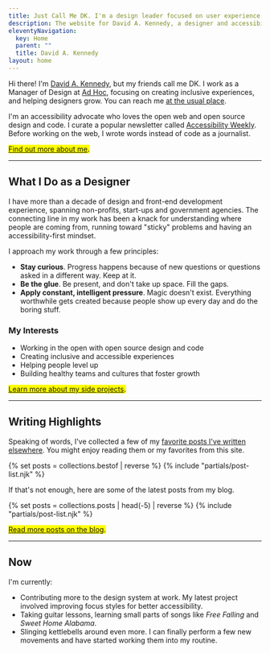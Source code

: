 ```yaml
---
title: Just Call Me DK. I'm a design leader focused on user experience, inclusive design and people management.
description: The website for David A. Kennedy, a designer and accessibility advocate.
eleventyNavigation:
  key: Home
  parent: ""
  title: David A. Kennedy
layout: home
---
```


<div class="h-card">
  <p class="p-note intro">Hi there! I'm <a class="u-url u-uid" href="{{ '/' | url }}"><span class="p-name">David A. Kennedy</span></a>, but my friends call me <span class="p-nickname">DK</span>. I work as a Manager of Design at <a href="https://adhoc.team/">Ad Hoc</a>, focusing on creating inclusive experiences, and helping designers grow. You can reach me <a class="u-email" href="mailto:me@davidakennedy.com">at the usual place</a>.</p>
</div>

I'm an accessibility advocate who loves the open web and open source design and code. I curate a popular newsletter called [Accessibility Weekly](https://a11yweekly.com/). Before working on the web, I wrote words instead of code as a journalist.

<mark><a href="{{ '/about/' | url }}">Find out more about me</a>.</mark>

<hr>

## What I Do as a Designer

I have more than a decade of design and front-end development experience, spanning non-profits, start-ups and government agencies. The connecting line in my work has been a knack for understanding where people are coming from, running toward "sticky" problems and having an accessibility-first mindset.

I approach my work through a few principles:

- **Stay curious**. Progress happens because of new questions or questions asked in a different way. Keep at it.
- **Be the glue**. Be present, and don't take up space. Fill the gaps.
- **Apply constant, intelligent pressure**. Magic doesn't exist. Everything worthwhile gets created because people show up every day and do the boring stuff.

### My Interests

- Working in the open with open source design and code
- Creating inclusive and accessible experiences
- Helping people level up
- Building healthy teams and cultures that foster growth

<mark><a href="{{ '/projects/' | url }}">Learn more about my side projects</a>.</mark>

<hr>

## Writing Highlights

Speaking of words, I've collected a few of my [favorite posts I've written elsewhere](/tags/selected-writing/). You might enjoy reading them or my favorites from this site.

{% set posts = collections.bestof | reverse %}
{% include "partials/post-list.njk" %}

If that's not enough, here are some of the latest posts from my blog.

{% set posts = collections.posts | head(-5) | reverse %}
{% include "partials/post-list.njk" %}

<mark><a href="{{ '/blog/' | url }}">Read more posts on the blog</a>.</mark>

<hr>

## Now

I'm currently:

- Contributing more to the design system at work. My latest project involved improving focus styles for better accessibility.
- Taking guitar lessons, learning small parts of songs like _Free Falling_ and _Sweet Home Alabama_.
- Slinging kettlebells around even more. I can finally perform a few new movements and have started working them into my routine.
